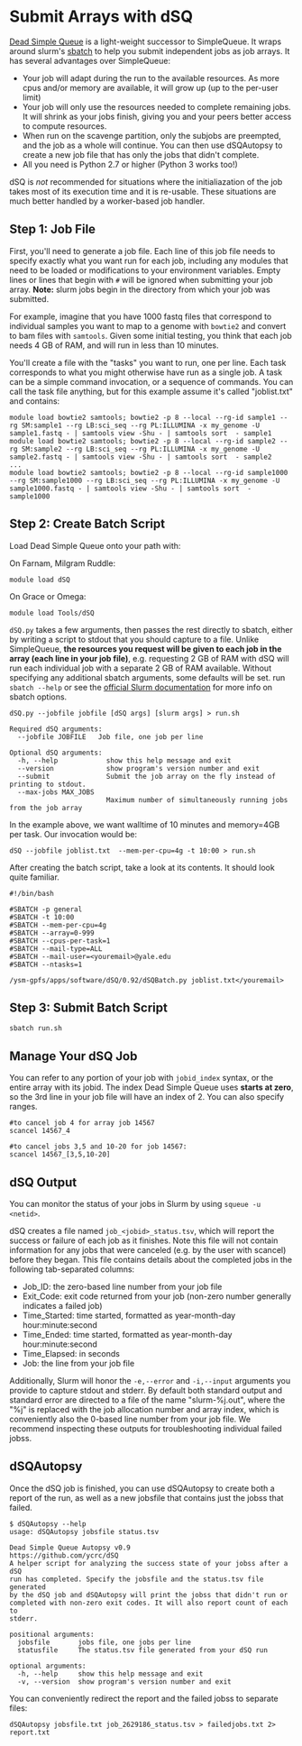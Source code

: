 # Submit Arrays with dSQ

[Dead Simple Queue](https://github.com/ycrc/dsq) is a light-weight successor to SimpleQueue. It wraps around slurm's [sbatch](https://slurm.schedmd.com/sbatch.html) to help you submit independent jobs as job arrays. It has several advantages over SimpleQueue:

* Your job will adapt during the run to the available resources. As more cpus and/or memory are available, it will grow up (up to the per-user limit)
* Your job will only use the resources needed to complete remaining jobs. It will shrink as your jobs finish, giving you and your peers better access to compute resources.
* When run on the scavenge partition, only the subjobs are preempted, and the job as a whole will continue. You can then use dSQAutopsy to create a new job file that has only the jobs that didn't complete.
* All you need is Python 2.7 or higher (Python 3 works too!)

dSQ is _not_ recommended for situations where the initialiazation of the job takes most of its execution time and it is re-usable. These situations are much better handled by a worker-based job handler.

## Step 1: Job File

First, you'll need to generate a job file. Each line of this job file needs to specify exactly what you want run for each job, including any modules that need to be loaded or modifications to your environment variables. Empty lines or lines that begin with `#` will be ignored when submitting your job array. **Note:** slurm jobs begin in the directory from which your job was submitted.

For example, imagine that you have 1000 fastq files that correspond to individual samples you want to map to a genome with `bowtie2` and convert to bam files with `samtools`. Given some initial testing, you think that each job needs 4 GB of RAM, and will run in less than 10 minutes.

You'll create a file with the "tasks" you want to run, one per line. Each task corresponds to what you might otherwise have run as a single job. A task can be a simple command invocation, or a sequence of commands. You can call the task file anything, but for this example assume it's called "joblist.txt" and contains:

```
module load bowtie2 samtools; bowtie2 -p 8 --local --rg-id sample1 --rg SM:sample1 --rg LB:sci_seq --rg PL:ILLUMINA -x my_genome -U sample1.fastq - | samtools view -Shu - | samtools sort  - sample1
module load bowtie2 samtools; bowtie2 -p 8 --local --rg-id sample2 --rg SM:sample2 --rg LB:sci_seq --rg PL:ILLUMINA -x my_genome -U sample2.fastq - | samtools view -Shu - | samtools sort  - sample2
...
module load bowtie2 samtools; bowtie2 -p 8 --local --rg-id sample1000 --rg SM:sample1000 --rg LB:sci_seq --rg PL:ILLUMINA -x my_genome -U sample1000.fastq - | samtools view -Shu - | samtools sort  - sample1000
```

## Step 2: Create Batch Script

Load Dead Simple Queue onto your path with:

On Farnam, Milgram Ruddle:

```
module load dSQ
```

On Grace or Omega:

```
module load Tools/dSQ
```

`dSQ.py` takes a few arguments, then passes the rest directly to sbatch, either by writing a script to stdout that you should capture to a file. Unlike SimpleQueue, **the resources you request will be given to each job in the array (each line in your job file)**, e.g. requesting 2 GB of RAM with dSQ will run each individual job with a separate 2 GB of RAM available. Without specifying any additional sbatch arguments, some defaults will be set. run `sbatch --help` or see the [official Slurm documentation](https://slurm.schedmd.com/sbatch.html) for more info on sbatch options.

```
dSQ.py --jobfile jobfile [dSQ args] [slurm args] > run.sh

Required dSQ arguments:
  --jobfile JOBFILE   Job file, one job per line

Optional dSQ arguments:
  -h, --help            show this help message and exit
  --version             show program's version number and exit
  --submit              Submit the job array on the fly instead of printing to stdout.
  --max-jobs MAX_JOBS
                        Maximum number of simultaneously running jobs from the job array
```

In the example above, we want walltime of 10 minutes and memory=4GB per task. Our invocation would be:

```
dSQ --jobfile joblist.txt  --mem-per-cpu=4g -t 10:00 > run.sh
```

After creating the batch script, take a look at its contents. It should look quite familiar.

```
#!/bin/bash

#SBATCH -p general
#SBATCH -t 10:00
#SBATCH --mem-per-cpu=4g
#SBATCH --array=0-999
#SBATCH --cpus-per-task=1
#SBATCH --mail-type=ALL
#SBATCH --mail-user=<youremail>@yale.edu
#SBATCH --ntasks=1

/ysm-gpfs/apps/software/dSQ/0.92/dSQBatch.py joblist.txt</youremail>
```

## Step 3: Submit Batch Script

```
sbatch run.sh
```

## Manage Your dSQ Job

You can refer to any portion of your job with `jobid_index` syntax, or the entire array with its jobid. The index Dead Simple Queue uses **starts at zero**, so the 3rd line in your job file will have an index of 2\. You can also specify ranges.

```
#to cancel job 4 for array job 14567
scancel 14567_4

#to cancel jobs 3,5 and 10-20 for job 14567:
scancel 14567_[3,5,10-20]
```

## dSQ Output

You can monitor the status of your jobs in Slurm by using `squeue -u <netid>`.

dSQ creates a file named `job_<jobid>_status.tsv`, which will report the success or failure of each job as it finishes. Note this file will not contain information for any jobs that were canceled (e.g. by the user with scancel) before they began. This file contains details about the completed jobs in the following tab-separated columns:

* Job_ID: the zero-based line number from your job file
* Exit_Code: exit code returned from your job (non-zero number generally indicates a failed job)
* Time_Started: time started, formatted as year-month-day hour:minute:second
* Time_Ended: time started, formatted as year-month-day hour:minute:second
* Time_Elapsed: in seconds
* Job: the line from your job file

Additionally, Slurm will honor the `-e,--error` and `-i,--input` arguments you provide to capture stdout and stderr. By default both standard output and standard error are directed to a file of the name "slurm-%j.out", where the "%j" is replaced with the job allocation number and array index, which is conveniently also the 0-based line number from your job file. We recommend inspecting these outputs for troubleshooting individual failed jobss.

## dSQAutopsy

Once the dSQ job is finished, you can use dSQAutopsy to create both a report of the run, as well as a new jobsfile that contains just the jobss that failed.

```
$ dSQAutopsy --help
usage: dSQAutopsy jobsfile status.tsv

Dead Simple Queue Autopsy v0.9
https://github.com/ycrc/dSQ
A helper script for analyzing the success state of your jobss after a dSQ
run has completed. Specify the jobsfile and the status.tsv file generated
by the dSQ job and dSQAutopsy will print the jobss that didn't run or
completed with non-zero exit codes. It will also report count of each to
stderr.

positional arguments:
  jobsfile       jobs file, one jobs per line
  statusfile     The status.tsv file generated from your dSQ run

optional arguments:
  -h, --help     show this help message and exit
  -v, --version  show program's version number and exit
```

You can conveniently redirect the report and the failed jobss to separate files:

```
dSQAutopsy jobsfile.txt job_2629186_status.tsv > failedjobs.txt 2> report.txt
```